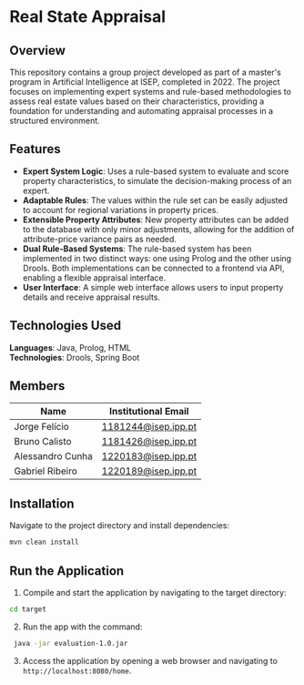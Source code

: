 # Real State Appraisal
## Overview
This repository contains a group project developed as part of a master's program in Artificial Intelligence at ISEP, completed in 2022. The project focuses on implementing expert systems and rule-based methodologies to assess real estate values based on their characteristics, providing a foundation for understanding and automating appraisal processes in a structured environment.

## Features

- **Expert System Logic**: Uses a rule-based system to evaluate and score property characteristics, to simulate the decision-making process of an expert.
- **Adaptable Rules**: The values within the rule set can be easily adjusted to account for regional variations in property prices.
- **Extensible Property Attributes**: New property attributes can be added to the database with only minor adjustments, allowing for the addition of attribute-price variance pairs as needed.
- **Dual Rule-Based Systems**: The rule-based system has been implemented in two distinct ways: one using Prolog and the other using Drools. Both implementations can be connected to a frontend via API, enabling a flexible appraisal interface.
- **User Interface**: A simple web interface allows users to input property details and receive appraisal results.

## Technologies Used
**Languages**: Java, Prolog, HTML  
**Technologies**: Drools, Spring Boot

## Members
| Name | Institutional Email | 
|-----------------|-----------------|
| Jorge Felício    | 1181244@isep.ipp.pt    | 
| Bruno Calisto    | 1181426@isep.ipp.pt    | 
| Alessandro Cunha    | 1220183@isep.ipp.pt    | 
| Gabriel Ribeiro    | 1220189@isep.ipp.pt    | 

##  Installation 

Navigate to the project directory and install dependencies:
```bash
mvn clean install
```

## Run the Application
1. Compile and start the application by navigating to the target directory:
```bash
cd target
```
2. Run the app with the command:
```bash
 java -jar evaluation-1.0.jar
```
3. Access the application by opening a web browser and navigating to `http://localhost:8080/home`.
